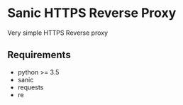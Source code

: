 # Sanic HTTPS Reverse Proxy

Very simple HTTPS Reverse proxy

## Requirements
* python >= 3.5
* sanic
* requests
* re
